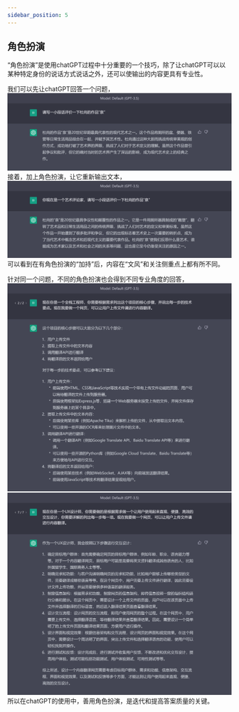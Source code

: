 ```yaml
---
sidebar_position: 5
---
```

## 角色扮演
“角色扮演”是使用chatGPT过程中十分重要的一个技巧，除了让chatGPT可以以某种特定身份的说话方式说话之外，还可以使输出的内容更具有专业性。

我们可以先让chatGPT回答一个问题，
![](../img/Examples/BasicApp5001.png)
接着，加上角色扮演，让它重新输出文本，
![](../img/Examples/BasicApp5002.png)
可以看到在有角色扮演的“加持”后，内容在“文风”和关注侧重点上都有所不同。

针对同一个问题，不同的角色扮演也会得到不同专业角度的回答，
![](../img/Examples/BasicApp5003.png)
![](../img/Examples/BasicApp5004.png)
所以在chatGPT的使用中，善用角色扮演，是迭代和提高答案质量的关键。